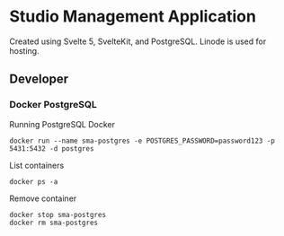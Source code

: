 # Studio Management Application

Created using Svelte 5, SvelteKit, and PostgreSQL. Linode is used for hosting.

## Developer

### Docker PostgreSQL

Running PostgreSQL Docker
```
docker run --name sma-postgres -e POSTGRES_PASSWORD=password123 -p 5431:5432 -d postgres
```

List containers
```
docker ps -a
```

Remove container
```
docker stop sma-postgres
docker rm sma-postgres
```

